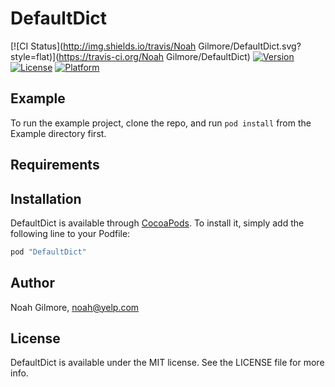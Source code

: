 # DefaultDict

[![CI Status](http://img.shields.io/travis/Noah Gilmore/DefaultDict.svg?style=flat)](https://travis-ci.org/Noah Gilmore/DefaultDict)
[![Version](https://img.shields.io/cocoapods/v/DefaultDict.svg?style=flat)](http://cocoapods.org/pods/DefaultDict)
[![License](https://img.shields.io/cocoapods/l/DefaultDict.svg?style=flat)](http://cocoapods.org/pods/DefaultDict)
[![Platform](https://img.shields.io/cocoapods/p/DefaultDict.svg?style=flat)](http://cocoapods.org/pods/DefaultDict)

## Example

To run the example project, clone the repo, and run `pod install` from the Example directory first.

## Requirements

## Installation

DefaultDict is available through [CocoaPods](http://cocoapods.org). To install
it, simply add the following line to your Podfile:

```ruby
pod "DefaultDict"
```

## Author

Noah Gilmore, noah@yelp.com

## License

DefaultDict is available under the MIT license. See the LICENSE file for more info.
